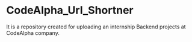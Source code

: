 # CodeAlpha_Url_Shortner
It is a repository created for uploading an internship Backend projects at CodeAlpha company.
